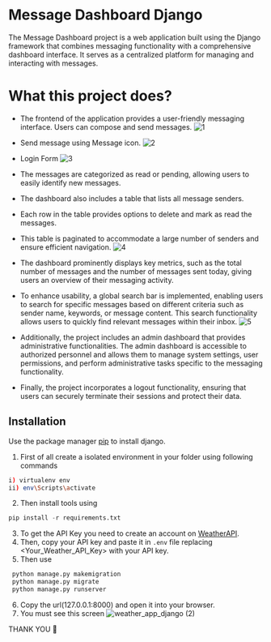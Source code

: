 # Message Dashboard Django
The Message Dashboard project is a web application built using the Django framework that combines messaging functionality with a comprehensive dashboard interface.
It serves as a centralized platform for managing and interacting with messages.

# What this project does?
* The frontend of the application provides a user-friendly messaging interface. Users can compose and send messages.
![1](https://github.com/Krish123-lang/Message_Dashboard_Django/assets/56486342/15427a9d-d75a-46e4-aac5-d66482f47bf7)

* Send message using Message icon.
![2](https://github.com/Krish123-lang/Message_Dashboard_Django/assets/56486342/0fb3aa0c-5813-4b31-b15f-9798e8728fde)

* Login Form
![3](https://github.com/Krish123-lang/Message_Dashboard_Django/assets/56486342/bf49e44e-59e7-48c5-b2c9-dc2f06956b11)

* The messages are categorized as read or pending, allowing users to easily identify new messages.
* The dashboard also includes a table that lists all message senders.
* Each row in the table provides options to delete and mark as read the messages.
* This table is paginated to accommodate a large number of senders and ensure efficient navigation.
![4](https://github.com/Krish123-lang/Message_Dashboard_Django/assets/56486342/a65021af-6d73-43db-ab73-c4df8eb4b833)

  
* The dashboard prominently displays key metrics, such as the total number of messages and the number of messages sent today, giving users an overview of their messaging activity.
* To enhance usability, a global search bar is implemented, enabling users to search for specific messages based on different criteria such as sender name, keywords, or message content. This search functionality allows users to quickly find relevant messages within their inbox.
![5](https://github.com/Krish123-lang/Message_Dashboard_Django/assets/56486342/23c313d1-de4e-4b80-82c5-64bfdb89f35c)

* Additionally, the project includes an admin dashboard that provides administrative functionalities. The admin dashboard is accessible to authorized personnel and allows them to manage system settings, user permissions, and perform administrative tasks specific to the messaging functionality.
* Finally, the project incorporates a logout functionality, ensuring that users can securely terminate their sessions and protect their data.

## Installation

Use the package manager [pip](https://pip.pypa.io/en/stable/) to install django.

1. First of all create a isolated environment in your folder using following commands

```bash
i) virtualenv env
ii) env\Scripts\activate

```

2. Then install tools using  

 ```python
 pip install -r requirements.txt
```
3. To get the API Key you need to create an account on [WeatherAPI](https://www.weatherapi.com/). 
4. Then, copy your API key and paste it in `.env` file replacing <Your_Weather_API_Key> with your API key.
5. Then use

```python
 python manage.py makemigration
 python manage.py migrate
 python manage.py runserver
 ```

6. Copy the url(127.0.0.1:8000) and open it into your browser.
7. You must see this screen
![weather_app_django (2)](https://github.com/Krish123-lang/Weather_App_GUI_Django/assets/56486342/6c48dd54-7732-400d-b314-efb5cd337b4f)


THANK YOU 🙏
